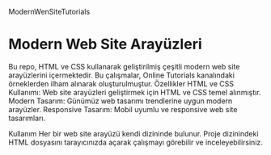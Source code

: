 ModernWenSiteTutorials
# Modern Web Site Arayüzleri
Bu repo, HTML ve CSS kullanarak geliştirilmiş çeşitli modern web site arayüzlerini içermektedir. Bu çalışmalar, Online Tutorials kanalındaki örneklerden ilham alınarak oluşturulmuştur.
Özellikler
HTML ve CSS Kullanımı: Web site arayüzleri geliştirmek için HTML ve CSS temel alınmıştır.
Modern Tasarım: Günümüz web tasarımı trendlerine uygun modern arayüzler.
Responsive Tasarım: Mobil uyumlu ve responsive web site tasarımları.

Kullanım
Her bir web site arayüzü kendi dizininde bulunur.
Proje dizinindeki HTML dosyasını tarayıcınızda açarak çalışmayı görebilir ve inceleyebilirsiniz.
